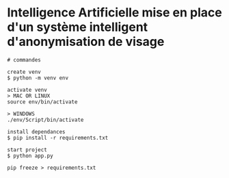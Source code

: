 # Intelligence Artificielle mise en place d'un système intelligent d'anonymisation de visage

```
# commandes

create venv
$ python -m venv env

activate venv
> MAC OR LINUX
source env/bin/activate

> WINDOWS
./env/Script/bin/activate

install dependances
$ pip install -r requirements.txt

start project
$ python app.py

```

`pip freeze > requirements.txt`
